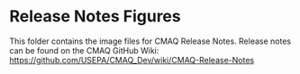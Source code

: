 # Release Notes Figures
This folder contains the image files for CMAQ Release Notes.
Release notes can be found on the CMAQ GitHub Wiki: https://github.com/USEPA/CMAQ_Dev/wiki/CMAQ-Release-Notes
